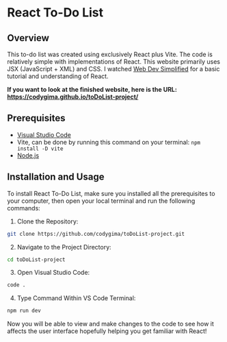 # React To-Do List

## Overview
This to-do list was created using exclusively React plus Vite. The code is relatively simple with implementations of React. This website primarily uses JSX (JavaScript + XML) and CSS. I watched [Web Dev Simplified](https://www.youtube.com/watch?v=Rh3tobg7hEo) for a basic tutorial and understanding of React.

**If you want to look at the finished website, here is the URL: https://codygima.github.io/toDoList-project/**

## Prerequisites
+ [Visual Studio Code](https://code.visualstudio.com/)
+ Vite, can be done by running this command on your terminal: `npm install -D vite`
+ [Node.js](https://nodejs.org/en)

## Installation and Usage
To install React To-Do List, make sure you installed all the prerequisites to your computer, then open your local terminal and run the following commands:

1. Clone the Repository:
```bash
git clone https://github.com/codygima/toDoList-project.git
```
2. Navigate to the Project Directory:
```bash
cd toDoList-project
```
3. Open Visual Studio Code:
```bash
code .
```
4. Type Command Within VS Code Terminal:
```bash
npm run dev
```
Now you will be able to view and make changes to the code to see how it affects the user interface hopefully helping you get familiar with React!
